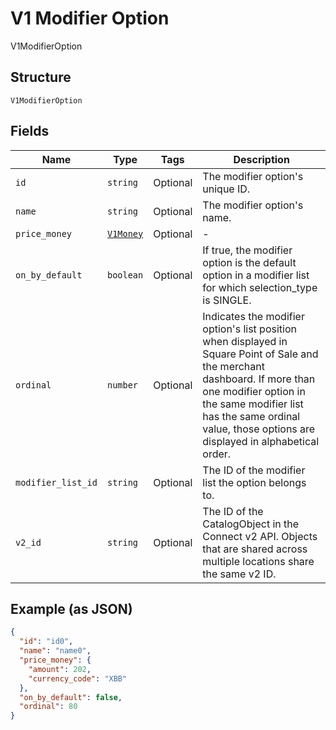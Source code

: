 
# V1 Modifier Option

V1ModifierOption

## Structure

`V1ModifierOption`

## Fields

| Name | Type | Tags | Description |
|  --- | --- | --- | --- |
| `id` | `string` | Optional | The modifier option's unique ID. |
| `name` | `string` | Optional | The modifier option's name. |
| `price_money` | [`V1Money`](/doc/models/v1-money.md) | Optional | - |
| `on_by_default` | `boolean` | Optional | If true, the modifier option is the default option in a modifier list for which selection_type is SINGLE. |
| `ordinal` | `number` | Optional | Indicates the modifier option's list position when displayed in Square Point of Sale and the merchant dashboard. If more than one modifier option in the same modifier list has the same ordinal value, those options are displayed in alphabetical order. |
| `modifier_list_id` | `string` | Optional | The ID of the modifier list the option belongs to. |
| `v2_id` | `string` | Optional | The ID of the CatalogObject in the Connect v2 API. Objects that are shared across multiple locations share the same v2 ID. |

## Example (as JSON)

```json
{
  "id": "id0",
  "name": "name0",
  "price_money": {
    "amount": 202,
    "currency_code": "XBB"
  },
  "on_by_default": false,
  "ordinal": 80
}
```

